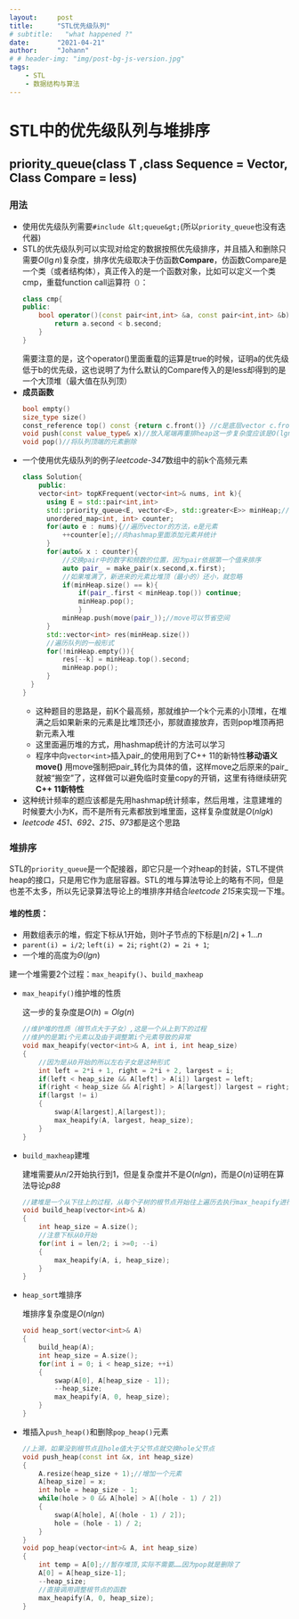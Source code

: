 ```yaml
---
layout:     post
title:      "STL优先级队列"
# subtitle:   "what happened ?"
date:       "2021-04-21"
author:     "Johann"
# # header-img: "img/post-bg-js-version.jpg"
tags:
    - STL
    - 数据结构与算法
---
```


# STL中的优先级队列与堆排序
## priority_queue(class T ,class Sequence = Vector, Class Compare = less<typename sequence:value_type>)
### 用法
- 使用优先级队列需要`#include &lt;queue&gt;`(所以`priority_queue`也没有迭代器)
- STL的优先级队列可以实现对给定的数据按照优先级排序，并且插入和删除只需要$O(\lg n)$复杂度，排序优先级取决于仿函数**Compare**，仿函数Compare是一个类（或者结构体），真正传入的是一个函数对象，比如可以定义一个类cmp，重载function call运算符`（）`：
    ```C++
    class cmp{
    public:
        bool operator()(const pair<int,int> &a, const pair<int,int> &b){
            return a.second < b.second;
        }
    }
    ```  
    需要注意的是，这个operator()里面重载的运算是true的时候，证明a的优先级低于b的优先级，这也说明了为什么默认的Compare传入的是less却得到的是一个大顶堆（最大值在队列顶）
- **成员函数**
  ```C++
  bool empty()
  size_type size()
  const_reference top() const {return c.front()} //c是底层vector c.front()返回的是元素而不是迭代器
  void push(const value_type& x)//放入尾端再重排heap这一步复杂度应该是O(lgn)
  void pop()//将队列顶端的元素删除
  ```
- 一个使用优先级队列的例子*leetcode-347*数组中的前k个高频元素
  ```C++
  class Solution{
      public:
      vector<int> topKFrequent(vector<int>& nums, int k){
        using E = std::pair<int,int>
        std::priority_queue<E, vector<E>, std::greater<E>> minHeap;//这里是一个小顶堆
        unordered_map<int, int> counter;
        for(auto e : nums){//遍历vector的方法，e是元素
            ++counter[e];//向hashmap里面添加元素并统计
        }
        for(auto& x : counter){
            //交换pair中的数字和频数的位置，因为pair依据第一个值来排序
            auto pair_ = make_pair(x.second,x.first);
            //如果堆满了，新进来的元素比堆顶（最小的）还小，就忽略
            if(minHeap.size() == k){
                if(pair_.first < minHeap.top()) continue;
                minHeap.pop();
                }
            minHeap.push(move(pair_));//move可以节省空间    
        }
        std::vector<int> res(minHeap.size())
        //遍历队列的一般形式
        for(!minHeap.empty()){
            res[--k] = minHeap.top().second;
            minHeap.pop();
        }
    }
  }
  ```
  - 这种题目的思路是，前K个最高频，那就维护一个k个元素的小顶堆，在堆满之后如果新来的元素是比堆顶还小，那就直接放弃，否则pop堆顶再把新元素入堆
  - 这里面遍历堆的方式，用hashmap统计的方法可以学习
  - 程序中向`vector<int>`插入pair_的使用用到了C++ 11的新特性**移动语义move()** 用move强制把pair_转化为具体的值，这样move之后原来的pair_就被“搬空”了，这样做可以避免临时变量copy的开销，这里有待继续研究**C++ 11新特性**
- 这种统计频率的题应该都是先用hashmap统计频率，然后用堆，注意建堆的时候要大小为K，而不是所有元素都放到堆里面，这样复杂度就是$O(nlgk)$
- *leetcode 451、692、215、973*都是这个思路
### 堆排序
  STL的`priority_queue`是一个配接器，即它只是一个对heap的封装，STL不提供heap的接口，只是用它作为底层容器。STL的堆与算法导论上的略有不同，但是也差不太多，所以先记录算法导论上的堆排序并结合*leetcode 215*来实现一下堆。

#### 堆的性质：
- 用数组表示的堆，假定下标从1开始，则叶子节点的下标是$\lfloor n/2\rfloor+1...n$
- `parent(i) = i/2`; `left(i) = 2i`; `right(2) = 2i + 1`;
- 一个堆的高度为$\Theta(lgn)$

建一个堆需要2个过程：`max_heapify()`、`build_maxheap`

- `max_heapify()`维护堆的性质

    这一步的复杂度是$O(h) = Olg(n)$
  
  ```C++
  //维护堆的性质（根节点大于子女）,这是一个从上到下的过程
  //维护的是第i个元素以及由于调整第i个元素导致的异常
  void max_heapify(vector<int>& A, int i, int heap_size)
  {
      //因为是从0开始的所以左右子女是这种形式
      int left = 2*i + 1, right = 2*i + 2, largest = i;
      if(left < heap_size && A[left] > A[i]) largest = left;
      if(right < heap_size && A[right] > A[largest]) largest = right;
      if(largst != i)
      {
          swap(A[largest],A[largest]);
          max_heapify(A, largest, heap_size);
      }
  }
  ```
- `build_maxheap`建堆

    建堆需要从$n/2$开始执行到1，但是复杂度并不是$O(nlgn)$，而是$O(n)$证明在算法导论*p88*

  ```C++
  //建堆是一个从下往上的过程，从每个子树的根节点开始往上遍历去执行max_heapify进行调整
  void build_heap(vector<int>& A)
  {
      int heap_size = A.size();
      //注意下标从0开始
      for(int i = len/2; i >=0; --i)
      {
          max_heapify(A, i, heap_size);
      }
  }
  ```
- `heap_sort`堆排序

    堆排序复杂度是$O(nlgn)$
  ```C++
  void heap_sort(vector<int>& A)
  {
      build_heap(A);
      int heap_size = A.size();
      for(int i = 0; i < heap_size; ++i)
      {
          swap(A[0], A[heap_size - 1]);
          --heap_size;
          max_heapify(A, 0, heap_size);
      }
  }
  ```

- 堆插入`push_heap()`和删除`pop_heap()`元素
    ```C++
    //上溯，如果没到根节点且hole值大于父节点就交换hole父节点
    void push_heap(const int &x, int heap_size)
    {
        A.resize(heap_size + 1);//增加一个元素
        A[heap_size] = x;
        int hole = heap_size - 1;
        while(hole > 0 && A[hole] > A[(hole - 1) / 2])
        {
            swap(A[hole], A[(hole - 1) / 2]);
            hole = (hole - 1) / 2;
        }
    }
    void pop_heap(vector<int>& A, int heap_size)
    {
        int temp = A[0];//暂存堆顶,实际不需要……因为pop就是删除了
        A[0] = A[heap_size-1];
        --heap_size;
        //直接调用调整根节点的函数
        max_heapify(A, 0, heap_size);
    }
    ```



